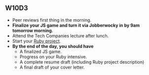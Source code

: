 ## W10D3
* Peer reviews first thing in the morning.  
* **Finalize your JS game and turn it via Jobberwocky in by 9am tomorrow morning.**
* Attend the Tech Companies lecture after lunch.
* Start your [Ruby project][ruby-project].  
* **By the end of the day, you should have**
  * A finalized JS game.
  * Progress on your Ruby intensive.
  * A complete resume draft (including Ruby project description)
  * A final draft of your cover letter.

[roadmap-template]: https://docs.google.com/a/appacademy.io/spreadsheets/d/11PUvMqG2h_9RFFp9h4xv34Uo5T0cOdrtOtEholVEHA4
[job-app-materials-reviews]: ../self-presentation/job_app_materials_reviews.md
[ruby-project]: https://github.com/appacademy/job-search-curriculum/blob/master/self-presentation/code_intensive.md
